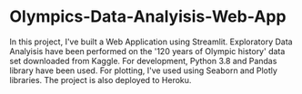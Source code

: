 # Olympics-Data-Analyisis-Web-App
In this project, I've built a Web Application using Streamlit. Exploratory Data Analyisis have been performed on the '120 years of Olympic history' data set downloaded from Kaggle. For development, Python 3.8 and Pandas library have been used. For plotting, I've used using Seaborn and Plotly libraries. The project is also deployed to Heroku.

